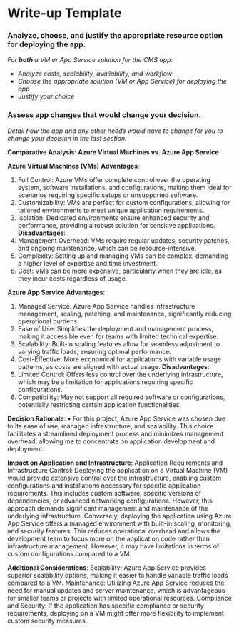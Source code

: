# Write-up Template

### Analyze, choose, and justify the appropriate resource option for deploying the app.

*For **both** a VM or App Service solution for the CMS app:*
- *Analyze costs, scalability, availability, and workflow*
- *Choose the appropriate solution (VM or App Service) for deploying the app*
- *Justify your choice*

### Assess app changes that would change your decision.

*Detail how the app and any other needs would have to change for you to change your decision in the last section.* 



**Comparative Analysis: Azure Virtual Machines vs. Azure App Service**

**Azure Virtual Machines (VMs)** 
**Advantages**:
1.	Full Control: Azure VMs offer complete control over the operating system, software installations, and configurations, making them ideal for scenarios requiring specific setups or unsupported software.
2.	Customizability: VMs are perfect for custom configurations, allowing for tailored environments to meet unique application requirements.
3.	Isolation: Dedicated environments ensure enhanced security and performance, providing a robust solution for sensitive applications.
**Disadvantages**:
1.	Management Overhead: VMs require regular updates, security patches, and ongoing maintenance, which can be resource-intensive.
2.	Complexity: Setting up and managing VMs can be complex, demanding a higher level of expertise and time investment.
3.	Cost: VMs can be more expensive, particularly when they are idle, as they incur costs regardless of usage.

**Azure App Service**
**Advantages**:
1.	Managed Service: Azure App Service handles infrastructure management, scaling, patching, and maintenance, significantly reducing operational burdens.
2.	Ease of Use: Simplifies the deployment and management process, making it accessible even for teams with limited technical expertise.
3.	Scalability: Built-in scaling features allow for seamless adjustment to varying traffic loads, ensuring optimal performance.
4.	Cost-Effective: More economical for applications with variable usage patterns, as costs are aligned with actual usage.
**Disadvantages**:
1.	Limited Control: Offers less control over the underlying infrastructure, which may be a limitation for applications requiring specific configurations.
2.	Compatibility: May not support all required software or configurations, potentially restricting certain application functionalities. 

**Decision Rationale**:
•	For this project, Azure App Service was chosen due to its ease of use, managed infrastructure, and scalability. This choice facilitates a streamlined deployment process and minimizes management overhead, allowing me to concentrate on application development and deployment. 

**Impact on Application and Infrastructure**:
Application Requirements and Infrastructure Control: Deploying the application on a Virtual Machine (VM) would provide extensive control over the infrastructure, enabling custom configurations and installations necessary for specific application requirements. This includes custom software, specific versions of dependencies, or advanced networking configurations. However, this approach demands significant management and maintenance of the underlying infrastructure.
Conversely, deploying the application using Azure App Service offers a managed environment with built-in scaling, monitoring, and security features. This reduces operational overhead and allows the development team to focus more on the application code rather than infrastructure management. However, it may have limitations in terms of custom configurations compared to a VM. 

**Additional Considerations**:
Scalability: Azure App Service provides superior scalability options, making it easier to handle variable traffic loads compared to a VM.
Maintenance: Utilizing Azure App Service reduces the need for manual updates and server maintenance, which is advantageous for smaller teams or projects with limited operational resources.
Compliance and Security: If the application has specific compliance or security requirements, deploying on a VM might offer more flexibility to implement custom security measures.



